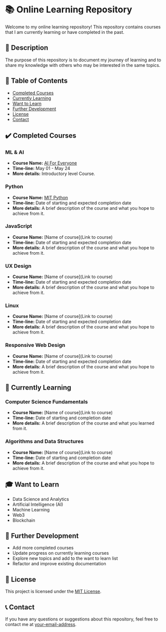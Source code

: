 # 📚 Online Learning Repository

Welcome to my online learning repository! This repository contains courses that I am currently learning or have completed in the past. 

## 📝 Description

The purpose of this repository is to document my journey of learning and to share my knowledge with others who may be interested in the same topics.

## 📖 Table of Contents
- [Completed Courses](#completed-courses)
- [Currently Learning](#currently-learning)
- [Want to Learn](#want-to-learn)
- [Further Development](#further-development)
- [License](#license)
- [Contact](#contact)

## ✔️ Completed Courses
### ML & AI 
- **Course Name:** [AI For Everyone](https://www.deeplearning.ai/courses/ai-for-everyone/)
- **Time-line:** May 01 - May 24
- **More details:** Introductory level Course.

### Python
- **Course Name:** [MIT Python](https://github.com/BlueDragn/online-courses/tree/main/Computer_Science/Python)
- **Time-line:** Date of starting and expected completion date
- **More details:** A brief description of the course and what you hope to achieve from it.

### JavaScript
- **Course Name:** [Name of course](Link to course)
- **Time-line:** Date of starting and expected completion date
- **More details:** A brief description of the course and what you hope to achieve from it.

### UX Design
- **Course Name:** [Name of course](Link to course)
- **Time-line:** Date of starting and expected completion date
- **More details:** A brief description of the course and what you hope to achieve from it.

### Linux
- **Course Name:** [Name of course](Link to course)
- **Time-line:** Date of starting and expected completion date
- **More details:** A brief description of the course and what you hope to achieve from it.

### Responsive Web Design
- **Course Name:** [Name of course](Link to course)
- **Time-line:** Date of starting and expected completion date
- **More details:** A brief description of the course and what you hope to achieve from it.

##  🚀 Currently Learning

### Computer Science Fundamentals
- **Course Name:** [Name of course](Link to course)
- **Time-line:** Date of starting and completion date
- **More details:** A brief description of the course and what you learned from it.

### Algorithms and Data Structures
- **Course Name:** [Name of course](Link to course)
- **Time-line:** Date of starting and completion date
- **More details:** A brief description of the course and what you hope to achieve from it.

## 🎓 Want to Learn
- Data Science and Analytics
- Artificial Intelligence (AI)
- Machine Learning
- Web3
- Blockchain

## 🚀 Further Development
- Add more completed courses
- Update progress on currently learning courses
- Explore new topics and add to the want to learn list
- Refactor and improve existing documentation

## 📄 License
This project is licensed under the [MIT License](https://opensource.org/licenses/MIT).

## 📞 Contact
If you have any questions or suggestions about this repository, feel free to contact me at [your-email-address](mailto:your-email-address).







